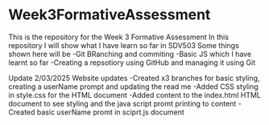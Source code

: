 # Week3FormativeAssessment
This is the repository for the Week 3 Formative Assessment
In this repository I will show what I have learn so far in SDV503
Some things shown here will be
    -Git BRanching and commiting
    -Basic JS which I have learnt so far
    -Creating a repsotiory using GitHub and managing it using Git

Update 2/03/2025
Website updates
    -Created x3 branches for basic styling, creating a userName prompt and updating the read me
    -Added CSS styling in style.css for the HTML document
    -Added content to the index.html HTML document to see styling and the java script promt printing to content
    -Created basic userName promt in sciprt.js document